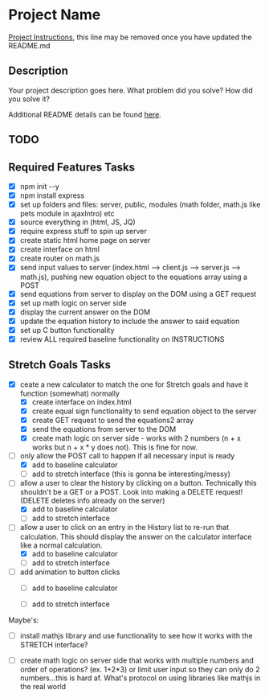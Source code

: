 # Project Name

[Project Instructions](./INSTRUCTIONS.md), this line may be removed once you have updated the README.md

## Description

Your project description goes here. What problem did you solve? How did you solve it?

Additional README details can be found [here](https://github.com/PrimeAcademy/readme-template/blob/master/README.md).

## TODO

Required Features Tasks
---
- [x] npm init --y
- [x] npm install express
- [x] set up folders and files: server, public, modules (math folder, math.js like pets module in ajaxIntro) etc
- [x] source everything in (html, JS, JQ)
- [x] require express stuff to spin up server
- [x] create static html home page on server
- [x] create interface on html
- [x] create router on math.js
- [x] send input values to server (index.html --> client.js --> server.js --> math.js), pushing new equation object to the equations array using a POST
- [x] send equations from server to display on the DOM using a GET request
- [x] set up math logic on server side
- [x] display the current answer on the DOM
- [x] update the equation history to include the answer to said equation
- [x] set up C button functionality
- [x] review ALL required baseline functionality on INSTRUCTIONS

Stretch Goals Tasks
---
- [x] ceate a new calculator to match the one for Stretch goals and have it function (somewhat) normally
  - [x] create interface on index.html
  - [x] create equal sign functionality to send equation object to the server
  - [x] create GET request to send the equations2 array
  - [x] send the equations from server to the DOM
  - [x] create math logic on server side - works with 2 numbers (n + x works but n + x * y does not). This is fine for now.
- [ ] only allow the POST call to happen if all necessary input is ready
  - [x] add to baseline calculator
  - [ ] add to stretch interface (this is gonna be interesting/messy)
- [ ] allow a user to clear the history by clicking on a button. Technically this shouldn't be a GET or a POST. Look into making a DELETE request! (DELETE deletes info already on the server)
  - [x] add to baseline calculator
  - [ ] add to stretch interface
- [ ] allow a user to click on an entry in the History list to re-run that calculation. This should display the answer on the calculator interface like a normal calculation.
  - [x] add to baseline calculator
  - [ ] add to stretch interface
- [ ] add animation to button clicks
  - [ ] add to baseline calculator
  - [ ] add to stretch interface



Maybe's:
- [ ] install mathjs library and use functionality to see how it works with the STRETCH interface?
- [ ] create math logic on server side that works with multiple numbers and order of operations? (ex. 1+2*3) or limit user input so they can only do 2 numbers...this is hard af. What's protocol on using libraries like mathjs in the real world
 

